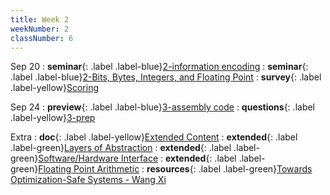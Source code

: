 ```yaml
---
title: Week 2
weekNumber: 2
classNumber: 6
---
```


Sep 20
: **seminar**{: .label .label-blue}[2-information encoding](/ics-23-fall/assets/class6/23-slides/2-information%20encoding.pdf)
  : **seminar**{: .label .label-blue}[2-Bits, Bytes, Integers, and Floating Point](/ics-23-fall/assets/class6/23-slides/discussion/Bits,%20Bytes,%20%20Integers,%20and%20Floating%20Point.pdf)
: **survey**{: .label .label-yellow}[Scoring](https://www.wjx.cn/vm/YcBC5N3.aspx)

Sep 24
: **preview**{: .label .label-blue}[3-assembly code](/ics-23-fall/assets/class6/23-slides/3-assembly%20code%20(pre-view).pdf)
  : **questions**{: .label .label-yellow}[3-prep](/ics-23-fall/assets/class6/23-slides/3-assembly%20code%20prep.pdf)

Extra
: **doc**{: .label .label-yellow}[Extended Content](https://docs.qq.com/sheet/DUndSVGtZU2dlZENu)
  : **extended**{: .label .label-green}[Layers of Abstraction](/ics-23-fall/assets/class6/23-slides/extra/Layers%20of%20Abstraction.pdf)
: **extended**{: .label .label-green}[Software/Hardware Interface](/ics-23-fall/assets/class6/23-slides/extra/S&H-Data.pdf)
  : **extended**{: .label .label-green}[Floating Point Arithmetic](/ics-23-fall/assets/class6/23-slides/extra/Floating%20Point%20Arithmetic.pdf)
: **resources**{: .label .label-green}[Towards Optimization-Safe Systems - Wang Xi](/ics-23-fall/assets/class6/23-slides/extra/Towards%20Optimization-Safe%20Systems-wang%20xi.pdf)